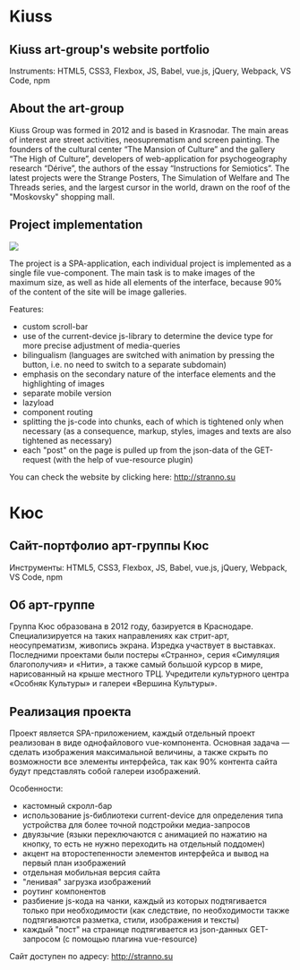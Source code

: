# Kiuss

## Kiuss art-group's website portfolio

Instruments: HTML5, CSS3, Flexbox, JS, Babel, vue.js, jQuery, Webpack, VS Code, npm

##  About the art-group

Kiuss Group was formed in 2012 and is based in Krasnodar. The main areas of interest are street activities, neosuprematism and screen painting. The founders of the cultural center “The Mansion of Culture” and the gallery “The High of Culture”, developers of web-application for psychogeography research “Dérive”, the authors of the essay “Instructions for Semiotics”. The latest projects were the Strange Posters, The Simulation of Welfare and The Threads series, and the largest cursor in the world, drawn on the roof of the "Moskovsky" shopping mall.

## Project implementation

![](http://stranno.su/src/assets/images/design.png)

The project is a SPA-application, each individual project is implemented as a single file vue-component. The main task is to make images of the maximum size, as well as hide all elements of the interface, because 90% of the content of the site will be image galleries.

Features:
- custom scroll-bar
- use of the current-device js-library to determine the device type for more precise adjustment of media-queries
- bilingualism (languages are switched with animation by pressing the button, i.e. no need to switch to a separate subdomain)
- emphasis on the secondary nature of the interface elements and the highlighting of images
- separate mobile version
- lazyload
- component routing
- splitting the js-code into chunks, each of which is tightened only when necessary (as a consequence, markup, styles, images and texts are also tightened as necessary)
- each "post" on the page is pulled up from the json-data of the GET-request (with the help of vue-resource plugin)

You can check the website by clicking here:
http://stranno.su

# Кюс

## Сайт-портфолио арт-группы Кюс

Инструменты: HTML5, CSS3, Flexbox, JS, Babel, vue.js, jQuery, Webpack, VS Code, npm

## Об арт-группе

Группа Кюс образована в 2012 году, базируется в Краснодаре. Специализируется на таких направлениях как стрит-арт, неосупрематизм, живопись экрана. Изредка участвует в выставках. Последними проектами были постеры «Странно», серия «Симуляция благополучия» и «Нити», а также самый большой курсор в мире, нарисованный на крыше местного ТРЦ. Учредители культурного центра «Особняк Культуры» и галереи «Вершина Культуры».

## Реализация проекта

Проект является SPA-приложением, каждый отдельный проект реализован в виде однофайлового vue-компонента. Основная задача — сделать изображения максимальной величины, а также скрыть по возможности все элементы интерфейса, так как 90% контента сайта будут представлять собой галереи изображений.

Особенности:
- кастомный скролл-бар
- использование js-библиотеки current-device для определения типа устройства для более точной подстройки медиа-запросов
- двуязычие (языки переключаются с анимацией по нажатию на кнопку, то есть не нужно переходить на отдельный поддомен)
- акцент на второстепенности элементов интерфейса и вывод на первый план изображений
- отдельная мобильная версия сайта
- "ленивая" загрузка изображений
- роутинг компонентов
- разбиение js-кода на чанки, каждый из которых подтягивается только при необходимости (как следствие, по необходимости также подтягиваются разметка, стили, изображения и тексты)
- каждый "пост" на странице подтягивается из json-данных GET-запросом (с помощью плагина vue-resource)

Сайт доступен по адресу:
http://stranno.su
